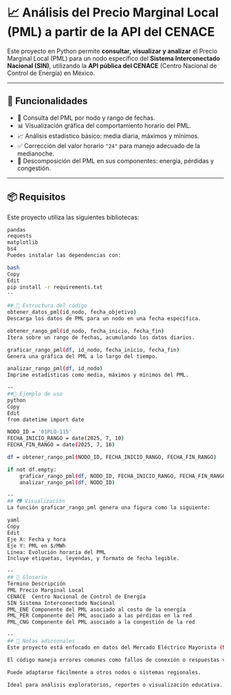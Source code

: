 # 📈 Análisis del Precio Marginal Local (PML) a partir de la API del CENACE

Este proyecto en Python permite **consultar, visualizar y analizar** el Precio Marginal Local (PML) para un nodo específico del **Sistema Interconectado Nacional (SIN)**, utilizando la **API pública del CENACE** (Centro Nacional de Control de Energía) en México.

---

## 🧰 Funcionalidades

- 🔎 Consulta del PML por nodo y rango de fechas.
- 📊 Visualización gráfica del comportamiento horario del PML.
- 📈 Análisis estadístico básico: media diaria, máximos y mínimos.
- ✅ Corrección del valor horario `"24"` para manejo adecuado de la medianoche.
- 🧩 Descomposición del PML en sus componentes: energía, pérdidas y congestión.

---

## 📦 Requisitos

Este proyecto utiliza las siguientes bibliotecas:

```bash
pandas
requests
matplotlib
bs4
Puedes instalar las dependencias con:

bash
Copy
Edit
pip install -r requirements.txt
--

## 🧠 Estructura del código
obtener_datos_pml(id_nodo, fecha_objetivo)
Descarga los datos de PML para un nodo en una fecha específica.

obtener_rango_pml(id_nodo, fecha_inicio, fecha_fin)
Itera sobre un rango de fechas, acumulando los datos diarios.

graficar_rango_pml(df, id_nodo, fecha_inicio, fecha_fin)
Genera una gráfica del PML a lo largo del tiempo.

analizar_rango_pml(df, id_nodo)
Imprime estadísticas como media, máximos y mínimos del PML.

--
##🧪 Ejemplo de uso
python
Copy
Edit
from datetime import date

NODO_ID = '01PLO-115'
FECHA_INICIO_RANGO = date(2025, 7, 10)
FECHA_FIN_RANGO = date(2025, 7, 16)

df = obtener_rango_pml(NODO_ID, FECHA_INICIO_RANGO, FECHA_FIN_RANGO)

if not df.empty:
    graficar_rango_pml(df, NODO_ID, FECHA_INICIO_RANGO, FECHA_FIN_RANGO)
    analizar_rango_pml(df, NODO_ID)

--
## 📷 Visualización
La función graficar_rango_pml genera una figura como la siguiente:

yaml
Copy
Edit
Eje X: Fecha y hora
Eje Y: PML en $/MWh
Línea: Evolución horaria del PML
Incluye etiquetas, leyendas, y formato de fecha legible.

--
## 🧾 Glosario
Término	Descripción
PML	Precio Marginal Local
CENACE	Centro Nacional de Control de Energía
SIN	Sistema Interconectado Nacional
PML_ENE	Componente del PML asociado al costo de la energía
PML_PER	Componente del PML asociado a las pérdidas en la red
PML_CNG	Componente del PML asociado a la congestión de la red

--
## 📌 Notas adicionales
Este proyecto está enfocado en datos del Mercado Eléctrico Mayorista (MEM) en México.

El código maneja errores comunes como fallos de conexión o respuestas vacías.

Puede adaptarse fácilmente a otros nodos o sistemas regionales.

Ideal para análisis exploratorios, reportes o visualización educativa.
